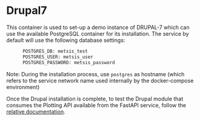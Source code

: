 # Drupal7

This container is used to set-up a demo instance of DRUPAL-7 which can use the available PostgreSQL container for its installation.
The service by default will use the following database settings:

```bash
      POSTGRES_DB: metsis_test
      POSTGRES_USER: metsis_user
      POSTGRES_PASSWORD: metsis_password
```
Note:
During the installation process, use `postgres` as hostname (which refers to the service network name used internally by the docker-compose environment)

Once the Drupal installation is complete, to test the Drupal module that consumes the Plotting API available from the FastAPI service, follow the [relative documentation](../volumes/drupal7/sites/all/modules/metsis_ts_bokeh/README.md).